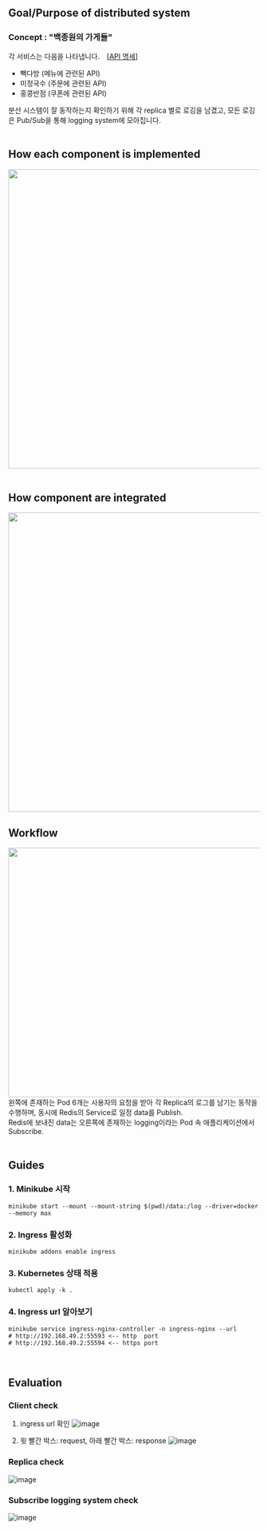 
## Goal/Purpose of distributed system
### Concept : "백종원의 가게들"<br>
각 서비스는 다음을 나타냅니다. [[API 명세](https://brash-wanderer-5cd.notion.site/280be039863f42c9a3e866b82ab77cab?v=ae38784a1bd942188dc84ebf9999fe2e)]
- 빽다방 (메뉴에 관련된 API)
- 미정국수 (주문에 관련된 API)
- 홍콩반점 (쿠폰에 관련된 API)

분산 시스템이 잘 동작하는지 확인하기 위해 각 replica 별로 로깅을 남겼고, 모든 로깅은 Pub/Sub을 통해 logging system에 모아집니다. 
<br>
<br>
## How each component is implemented
<img
  src="https://user-images.githubusercontent.com/81179951/211201622-184dffdf-0702-4f85-9526-c6394fbbad7e.png"
  width="550"
  height="600"
/>
<br>
<br>

## How component are integrated
<img
  src="https://user-images.githubusercontent.com/81179951/211201666-9a3a60f9-3c5d-4589-86b2-de420a374a0d.png"
  width="900"
  height="600"
/>
## Workflow
<img
  src="https://user-images.githubusercontent.com/81179951/208570269-d7b73894-f422-4198-bb27-d536815c352c.png"
  width="900"
  height="500"
/>  
왼쪽에 존재하는 Pod 6개는 사용자의 요청을 받아 각 Replica의 로그를 남기는 동작을 수행하며, 동시에 Redis의 Service로 일정 data를 Publish.<br>
Redis에 보내진 data는 오른쪽에 존재하는 logging이라는 Pod 속 애플리케이션에서 Subscribe.
<br>
<br>

## Guides
### 1. Minikube 시작

```shell
minikube start --mount --mount-string $(pwd)/data:/log --driver=docker --memory max
```

### 2. Ingress 활성화

```shell
minikube addons enable ingress
```

### 3. Kubernetes 상태 적용
```shell
kubectl apply -k .
```

### 4. Ingress url 알아보기

```shell
minikube service ingress-nginx-controller -n ingress-nginx --url
# http://192.168.49.2:55593 <-- http  port
# http://192.168.49.2:55594 <-- https port
```
<br>

## Evaluation
### Client check

1. ingress url 확인 
![image](https://user-images.githubusercontent.com/81179951/211200910-c8269f95-c491-421b-805c-d63689d488a2.png)

2. 윗 빨간 박스: request, 아래 빨간 박스: response
![image](https://user-images.githubusercontent.com/81179951/211201147-cfdaafe4-a53c-490e-9136-5afb6bdc5bbb.png)

### Replica check
![image](https://user-images.githubusercontent.com/81179951/211201273-c9c576f7-0673-410b-808d-61881c6731b3.png)

### Subscribe logging system check
![image](https://user-images.githubusercontent.com/81179951/211201347-0a0be73e-14fb-463c-adbf-31fef25c2315.png)
